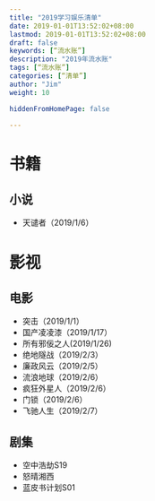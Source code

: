 ```yaml
---
title: "2019学习娱乐清单"
date: 2019-01-01T13:52:02+08:00
lastmod: 2019-01-01T13:52:02+08:00
draft: false
keywords: [“流水账”]
description: "2019年流水账"
tags: [“流水账”]
categories: [“清单”]
author: "Jim"
weight: 10

hiddenFromHomePage: false

---
```


# 书籍
## 小说
- 天谴者（2019/1/6）

# 影视
## 电影
- 突击（2019/1/1）
- 国产凌凌漆（2019/1/17）
- 所有邪佞之人(2019/1/26)
- 绝地隧战（2019/2/3）
- 廉政风云（2019/2/5）
- 流浪地球（2019/2/6）
- 疯狂外星人（2019/2/6）
- 门锁（2019/2/6）
- 飞驰人生（2019/2/7）
## 剧集
- 空中浩劫S19
- 怒晴湘西
- 蓝皮书计划S01
